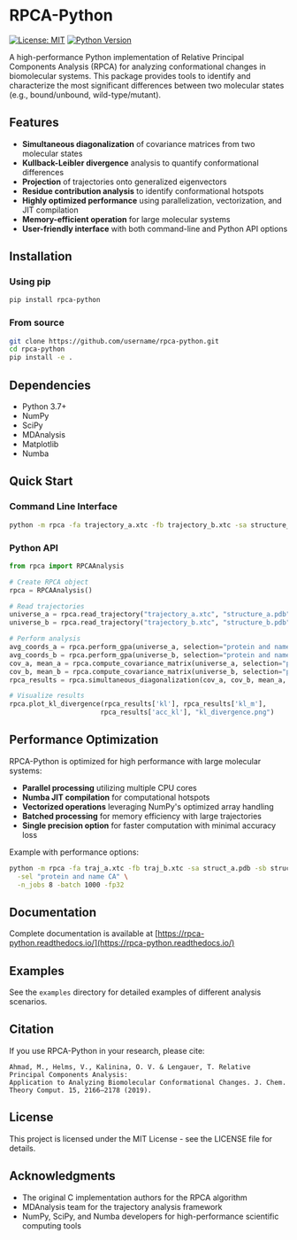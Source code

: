 # RPCA-Python

[![License: MIT](https://img.shields.io/badge/License-MIT-yellow.svg)](https://opensource.org/licenses/MIT)
[![Python Version](https://img.shields.io/badge/python-3.7%2B-blue.svg)](https://www.python.org/downloads/)

A high-performance Python implementation of Relative Principal Components Analysis (RPCA) for analyzing conformational changes in biomolecular systems. This package provides tools to identify and characterize the most significant differences between two molecular states (e.g., bound/unbound, wild-type/mutant).

## Features

- **Simultaneous diagonalization** of covariance matrices from two molecular states
- **Kullback-Leibler divergence** analysis to quantify conformational differences
- **Projection** of trajectories onto generalized eigenvectors
- **Residue contribution analysis** to identify conformational hotspots
- **Highly optimized performance** using parallelization, vectorization, and JIT compilation
- **Memory-efficient operation** for large molecular systems
- **User-friendly interface** with both command-line and Python API options

## Installation

### Using pip

```bash
pip install rpca-python
```

### From source

```bash
git clone https://github.com/username/rpca-python.git
cd rpca-python
pip install -e .
```

## Dependencies

- Python 3.7+
- NumPy
- SciPy
- MDAnalysis
- Matplotlib
- Numba

## Quick Start

### Command Line Interface

```bash
python -m rpca -fa trajectory_a.xtc -fb trajectory_b.xtc -sa structure_a.pdb -sb structure_b.pdb
```

### Python API

```python
from rpca import RPCAAnalysis

# Create RPCA object
rpca = RPCAAnalysis()

# Read trajectories
universe_a = rpca.read_trajectory("trajectory_a.xtc", "structure_a.pdb")
universe_b = rpca.read_trajectory("trajectory_b.xtc", "structure_b.pdb")

# Perform analysis
avg_coords_a = rpca.perform_gpa(universe_a, selection="protein and name CA")
avg_coords_b = rpca.perform_gpa(universe_b, selection="protein and name CA")
cov_a, mean_a = rpca.compute_covariance_matrix(universe_a, selection="protein and name CA")
cov_b, mean_b = rpca.compute_covariance_matrix(universe_b, selection="protein and name CA")
rpca_results = rpca.simultaneous_diagonalization(cov_a, cov_b, mean_a, mean_b)

# Visualize results
rpca.plot_kl_divergence(rpca_results['kl'], rpca_results['kl_m'], 
                       rpca_results['acc_kl'], "kl_divergence.png")
```

## Performance Optimization

RPCA-Python is optimized for high performance with large molecular systems:

- **Parallel processing** utilizing multiple CPU cores
- **Numba JIT compilation** for computational hotspots
- **Vectorized operations** leveraging NumPy's optimized array handling
- **Batched processing** for memory efficiency with large trajectories
- **Single precision option** for faster computation with minimal accuracy loss

Example with performance options:

```bash
python -m rpca -fa traj_a.xtc -fb traj_b.xtc -sa struct_a.pdb -sb struct_b.pdb \
  -sel "protein and name CA" \
  -n_jobs 8 -batch 1000 -fp32
```

## Documentation

Complete documentation is available at [https://rpca-python.readthedocs.io/](https://rpca-python.readthedocs.io/)

## Examples

See the `examples` directory for detailed examples of different analysis scenarios.

## Citation

If you use RPCA-Python in your research, please cite:

```
Ahmad, M., Helms, V., Kalinina, O. V. & Lengauer, T. Relative Principal Components Analysis:
Application to Analyzing Biomolecular Conformational Changes. J. Chem. Theory Comput. 15, 2166–2178 (2019).
```

## License

This project is licensed under the MIT License - see the LICENSE file for details.

## Acknowledgments

- The original C implementation authors for the RPCA algorithm
- MDAnalysis team for the trajectory analysis framework
- NumPy, SciPy, and Numba developers for high-performance scientific computing tools
